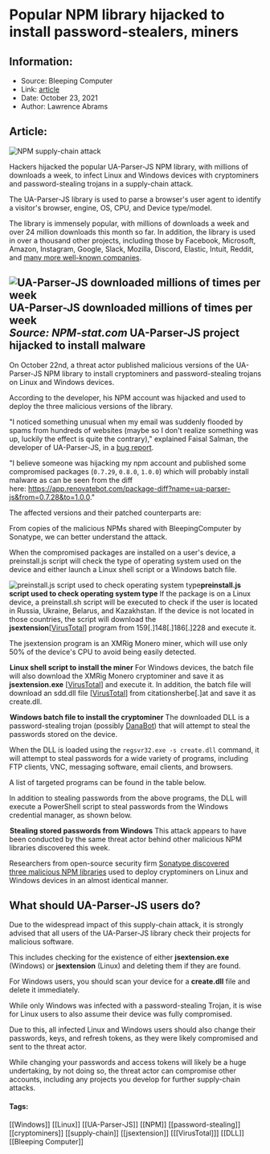 # Popular NPM library hijacked to install password-stealers, miners
### 

## Information:
+ Source: Bleeping Computer
+ Link: [article](https://www.bleepingcomputer.com/news/security/popular-npm-library-hijacked-to-install-password-stealers-miners/)
+ Date: October 23, 2021
+ Author: Lawrence Abrams


## Article:
![NPM supply-chain attack](https://www.bleepstatic.com/content/hl-images/2021/10/23/npm-supply-chain-attack.jpg)


Hackers hijacked the popular UA-Parser-JS NPM library, with millions of downloads a week, to infect Linux and Windows devices with cryptominers and password-stealing trojans in a supply-chain attack.


The UA-Parser-JS library is used to parse a browser's user agent to identify a visitor's browser, engine, OS, CPU, and Device type/model.






The library is immensely popular, with millions of downloads a week and over 24 million downloads this month so far. In addition, the library is used in over a thousand other projects, including those by Facebook, Microsoft, Amazon, Instagram, Google, Slack, Mozilla, Discord, Elastic, Intuit, Reddit, and [many more well-known companies](https://faisalman.github.io/ua-parser-js/).



![UA-Parser-JS downloaded millions of times per week](https://www.bleepstatic.com/images/news/security/attacks/n/npms/ua-parser-js/downloads-npm-stat.jpg)**UA-Parser-JS downloaded millions of times per week**  
*Source: NPM-stat.com*
UA-Parser-JS project hijacked to install malware
------------------------------------------------


On October 22nd, a threat actor published malicious versions of the UA-Parser-JS NPM library to install cryptominers and password-stealing trojans on Linux and Windows devices.


According to the developer, his NPM account was hijacked and used to deploy the three malicious versions of the library.


"I noticed something unusual when my email was suddenly flooded by spams from hundreds of websites (maybe so I don't realize something was up, luckily the effect is quite the contrary)," explained Faisal Salman, the developer of UA-Parser-JS, in a [bug report](https://github.com/faisalman/ua-parser-js/issues/536#issuecomment-949742904).


"I believe someone was hijacking my npm account and published some compromised packages (`0.7.29`, `0.8.0`, `1.0.0`) which will probably install malware as can be seen from the diff here: <https://app.renovatebot.com/package-diff?name=ua-parser-js&from=0.7.28&to=1.0.0>."


The affected versions and their patched counterparts are:


From copies of the malicious NPMs shared with BleepingComputer by Sonatype, we can better understand the attack.


When the compromised packages are installed on a user's device, a preinstall.js script will check the type of operating system used on the device and either launch a Linux shell script or a Windows batch file.



![preinstall.js script used to check operating system type](https://www.bleepstatic.com/images/news/security/attacks/n/npms/ua-parser-js/check-os.jpg)**preinstall.js script used to check operating system type**
If the package is on a Linux device, a preinstall.sh script will be executed to check if the user is located in Russia, Ukraine, Belarus, and Kazakhstan. If the device is not located in those countries, the script will download the **jsextension**[[VirusTotal](https://www.virustotal.com/gui/file/ea131cc5ccf6aa6544d6cb29cdb78130feed061d2097c6903215be1499464c2e/detection)] program from 159[.]148[.]186[.]228 and execute it.


The jsextension program is an XMRig Monero miner, which will use only 50% of the device's CPU to avoid being easily detected.



![Linux shell script to install the miner](data:image/gif;base64,R0lGODlhAQABAAAAACH5BAEKAAEALAAAAAABAAEAAAICTAEAOw==)**Linux shell script to install the miner**
For Windows devices, the batch file will also download the XMRig Monero cryptominer and save it as **jsextension.exe** [[VirusTotal](https://www.virustotal.com/gui/file/7f986cd3c946f274cdec73f80b84855a77bc2a3c765d68897fbc42835629a5d5)] and execute it. In addition, the batch file will download an sdd.dll file [[VirusTotal](https://www.virustotal.com/gui/file/2a3acdcd76575762b18c18c644a745125f55ce121f742d2aad962521bc7f25fd)] from citationsherbe[.]at and save it as create.dll.



![Windows batch file to install the cryptominer](data:image/gif;base64,R0lGODlhAQABAAAAACH5BAEKAAEALAAAAAABAAEAAAICTAEAOw==)**Windows batch file to install the cryptominer**
The downloaded DLL is a password-stealing trojan (possibly [DanaBot](https://twitter.com/_TheEmperors_/status/1451955840005586951)) that will attempt to steal the passwords stored on the device.


When the DLL is loaded using the `regsvr32.exe -s create.dll` command, it will attempt to steal passwords for a wide variety of programs, including FTP clients, VNC, messaging software, email clients, and browsers.


A list of targeted programs can be found in the table below.


In addition to stealing passwords from the above programs, the DLL will execute a PowerShell script to steal passwords from the Windows credential manager, as shown below.



![Stealing stored passwords from Windows](data:image/gif;base64,R0lGODlhAQABAAAAACH5BAEKAAEALAAAAAABAAEAAAICTAEAOw==)**Stealing stored passwords from Windows**
This attack appears to have been conducted by the same threat actor behind other malicious NPM libraries discovered this week.


Researchers from open-source security firm [Sonatype discovered three malicious NPM libraries](https://blog.sonatype.com/newly-found-npm-malware-mines-cryptocurrency-on-windows-linux-macos-devices) used to deploy cryptominers on Linux and Windows devices in an almost identical manner.


What should UA-Parser-JS users do?
----------------------------------


Due to the widespread impact of this supply-chain attack, it is strongly advised that all users of the UA-Parser-JS library check their projects for malicious software.


This includes checking for the existence of either **jsextension.exe** (Windows) or **jsextension** (Linux) and deleting them if they are found.


For Windows users, you should scan your device for a **create.dll** file and delete it immediately.


While only Windows was infected with a password-stealing Trojan, it is wise for Linux users to also assume their device was fully compromised.


Due to this, all infected Linux and Windows users should also change their passwords, keys, and refresh tokens, as they were likely compromised and sent to the threat actor.


While changing your passwords and access tokens will likely be a huge undertaking, by not doing so, the threat actor can compromise other accounts, including any projects you develop for further supply-chain attacks.




#### Tags:
[[Windows]] [[Linux]] [[UA-Parser-JS]] [[NPM]] [[password-stealing]] [[cryptominers]] [[supply-chain]] [[jsextension]] [[[VirusTotal]]] [[DLL]] [[Bleeping Computer]]
